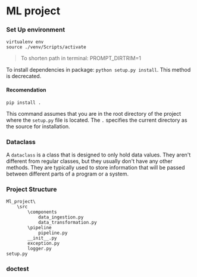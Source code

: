 # ML project

### Set Up environment
```
virtualenv env
source ./venv/Scripts/activate
```
> To shorten path in terminal: PROMPT_DIRTRIM=1

To install dependencies in package: `python setup.py install`. This method is decrecated.

#### Recomendation
```
pip install .
```
This command assumes that you are in the root directory of the project where the `setup.py` file is located. The `.` specifies the current directory as the source for installation.

### Dataclass
A `dataclass` is a class that is designed to only hold data values. They aren't different from regular classes, but they usually don't have any other methods. They are typically used to store information that will be passed between different parts of a program or a system.

### Project Structure
```
Ml_project\
    \src
        \components
            data_ingestion.py
            data_transformation.py
        \pipeline
            pipeline.py
        __init__.py
        exception.py
        logger.py
setup.py
```
### doctest
